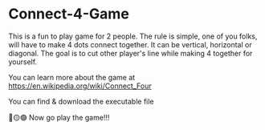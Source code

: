 ﻿# Connect-4-Game
This is a fun to play game for 2 people. The rule is simple, one of you folks, will have to make 4 dots connect together. It can be vertical, horizontal or diagonal. The goal is to cut other player's line while making 4 together for yourself.

You can learn more about the game at https://en.wikipedia.org/wiki/Connect_Four


You can find & download the executable file


🔴🟡🟢 Now go play the game!!!
